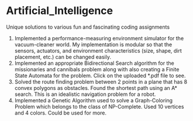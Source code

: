# Artificial_Intelligence
Unique solutions to various fun and fascinating coding assignments
1. Implemented a performance-measuring environment simulator
for the vacuum-cleaner world. My implementation is modular
so that the sensors, actuators, and environment characteristics
(size, shape, dirt placement, etc.) can be changed easily.
2. Implemented an appropriate Bidirectional Search algorithm for 
the missionaries and cannibals problem along with also creating a 
Finite State Automata for the problem. Click on the uploaded *.pdf file to see.
3. Solved the route finding problem between 2 points in a plane that has 8 convex
polygons as obstacles. Found the shortest path using an A* search. This is an idealistic 
navigation problem for a robot.
4. Implemented a Genetic Algorithm used to solve a Graph-Coloring Problem which belongs to 
the class of NP-Complete. Used 10 vertices and 4 colors. Could be used for more. 
